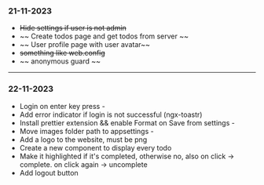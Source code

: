 ### 21-11-2023

- ~~Hide settings if user is not admin~~
- ~~ Create todos page and get todos from server ~~
- ~~ User profile page with user avatar~~
- ~~something like web.config~~
- ~~ anonymous guard ~~

---

### 22-11-2023

- Login on enter key press -
- Add error indicator if login is not successful (ngx-toastr)
- Install prettier extension && enable Format on Save from settings -
- Move images folder path to appsettings -
- Add a logo to the website, must be png
- Create a new component to display every todo
- Make it highlighted if it's completed, otherwise no, also on click -> complete. on click again -> uncomplete
- Add logout button